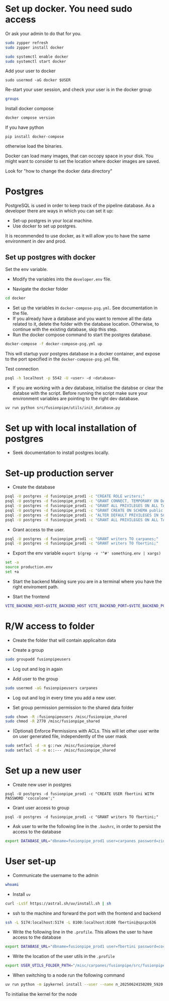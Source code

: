 
# Set up docker. You need sudo access
Or ask your admin to do that for you.

```bash
sudo zypper refresh
sudo zypper install docker

sudo systemctl enable docker
sudo systemctl start docker
```

Add your user to docker

```
sudo usermod -aG docker $USER
```

Re-start your user session, and check your user is in the docker group
```bash
groups
```

Install docker compose

```bash
docker compose version
```

If you have python
```
pip install docker-compose
```

otherwise load the binaries.

Docker can load many images, that can occopy space in your disk. You might want to consider to set the location where docker images are saved.

Look for "how to change the docker data directory"


# Postgres
PostgreSQL is used in order to keep track of the pipeline database. As a developer there are ways in which you can set it up:
- Set-up postgres in your local machine.
- Use docker to set up postgres.

It is recommended to use docker, as it will allow you to have the same environment in dev and prod.

## Set up postgres with docker

Set the env variable.

- Modify the variables into the `developer.env` file.

- Navigate the docker folder
```bash
cd docker
```

- Set up the variables in `docker-compose-psg.yml`. See documentation in the file.
- If you already have a database and you want to remove all the data related to it, delete the folder with the database location. Otherwise, to continue with the existing database, skip this step.
- Run the docker compose command to start the postgres database.
```bash
docker-compose -f docker-compose-psg.yml up
```
This will startup yuor postgres database in a docker container, and expose to the port specified in the `docker-compose-psg.yml` file.

Test connection
```bash
psql -h localhost -p 5542 -U <user> -d <database>
```

- If you are working with a dev database, initialise the databse or clear the databse with the script.
Before running the script make sure your environment variables are pointing to the right dev database.
```bash
uv run python src/fusionpipe/utils/init_database.py
```

# Set up with local installation of postgres
- Seek documentation to install postgres locally.


# Set-up production server

- Create the database

```bash
psql -U postgres -d fusionpipe_prod1 -c "CREATE ROLE writers;"
psql -U postgres -d fusionpipe_prod1 -c "GRANT CONNECT, TEMPORARY ON DATABASE fusionpipe_prod1 TO writers;"
psql -U postgres -d fusionpipe_prod1 -c "GRANT ALL PRIVILEGES ON ALL TABLES IN SCHEMA public TO writers;"
psql -U postgres -d fusionpipe_prod1 -c "GRANT CREATE ON SCHEMA public TO writers;"
psql -U postgres -d fusionpipe_prod1 -c "ALTER DEFAULT PRIVILEGES IN SCHEMA public GRANT ALL PRIVILEGES ON TABLES TO writers;"
psql -U postgres -d fusionpipe_prod1 -c "GRANT ALL PRIVILEGES ON ALL TABLES IN SCHEMA public TO writers;"
```

- Grant access to the user.

```bash
psql -U postgres -d fusionpipe_prod1 -c "GRANT writers TO carpanes;"
psql -U postgres -d fusionpipe_prod1 -c "GRANT writers TO fbertini;"
```



- Export the env variable
`export $(grep -v '^#' something.env | xargs)`

```bash
set -a
source production.env
set +a
```

- Start the backend
Making sure you are in a terminal where you have the right enviroment path.


- Start the frontend

```bash
VITE_BACKEND_HOST=$VITE_BACKEND_HOST VITE_BACKEND_PORT=$VITE_BACKEND_PORT  npm run dev -- --port $VITE_FRONTEND_PORT
```


# R/W access to folder

- Create the folder that will contain applicaiton data

- Create a group
```bash
sudo groupadd fusionpipeusers
```

- Log out and log in again

- Add user to the group
```bash
sudo usermod -aG fusionpipeusers carpanes
```

- Log out and log in every time you add a new user.

- Set group permission permission to the shared data folder
```bash
sudo chown -R :fusionpipeusers /misc/fusionpipe_shared
sudo chmod -R 2770 /misc/fusionpipe_shared
```

- (Optional) Enforce Permissions with ACLs. This will let other user write on user generated file, independently of the user mask
```bash
sudo setfacl -d -m g::rwx /misc/fusionpipe_shared
sudo setfacl -d -m o::--- /misc/fusionpipe_shared
```

# Set up a new user 

- Create new user in postgres

`psql -U postgres -d fusionpipe_prod1 -c "CREATE USER fbertini WITH PASSWORD 'coccolone';"`

- Grant user access to group

`psql -U postgres -d fusionpipe_prod1 -c "GRANT writers TO fbertini;"`

- Ask user to write the following line in the `.bashrc`, in order to persist the access to the database

```bash
export DATABASE_URL="dbname=fusionpipe_prod1 user=carpanes password=zidane90 host=localhost port=5432"
```


# User set-up
- Communicate the username to the admin
```bash
whoami
```

- Install `uv`
```bash
curl -LsSf https://astral.sh/uv/install.sh | sh
```

- ssh to the machine and forward the port with the frontend and backend

```bash
ssh -L 5174:localhost:5174 -L 8100:localhost:8100 fbertini@spcpc636
```

- Write the following line in the `.profile`. This allows the user to have access to the database
```bash
export DATABASE_URL="dbname=fusionpipe_prod1 user=fbertini password=coccolone host=localhost port=5432"
```

- Write the location of the user utils in the `.profile`
```bash
export USER_UTILS_FOLDER_PATH="/misc/carpanes/fusionpipe/src/fusionpipe/user_utils"
```

- When switching to a node run the following command
```bash
uv run python -m ipykernel install --user --name n_20250624150209_5920 --display-name n_20250624150209_5920
```
To initialise the kernel for the node
